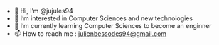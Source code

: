 - 👋 Hi, I’m @jujules94
- 👀 I’m interested in Computer Sciences and new technologies
- 🌱 I’m currently learning Computer Sciences to become an enginner
- 📫 How to reach me : julienbessodes94@gmail.com

<!---
jujules94/jujules94 is a ✨ special ✨ repository because its `README.md` (this file) appears on your GitHub profile.
You can click the Preview link to take a look at your changes.
--->
